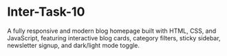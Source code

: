 # Inter-Task-10
A fully responsive and modern blog homepage built with HTML, CSS, and JavaScript, featuring interactive blog cards, category filters, sticky sidebar, newsletter signup, and dark/light mode toggle.
